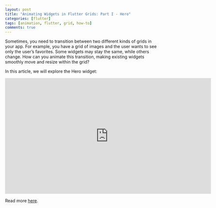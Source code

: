```yaml
---
layout: post
title: "Animating Widgets in Flutter Grids: Part I - Hero"
categories: [flutter]
tags: [animation, flutter, grid, how-to]
comments: true
---
```


Sometimes, you need to transition between two different kinds of grids in your app. For example, you have a grid of images and the user wants to see only the user’s favorites. Some widgets may stay the same, while others change. How can you animate this transition, making existing widgets smoothly move and resize within the grid?

In this article, we will explore the Hero widget:

<iframe width="680" height="382" src="https://www.youtube.com/embed/Be9UH1kXFDw" title="Hero (Flutter Widget of the Week)" frameborder="0" allow="accelerometer; autoplay; clipboard-write; encrypted-media; gyroscope; picture-in-picture; web-share" allowfullscreen></iframe>

Read more [here](https://medium.com/@dsavir-h/animating-widgets-in-flutter-grids-69fecd17ad68).
